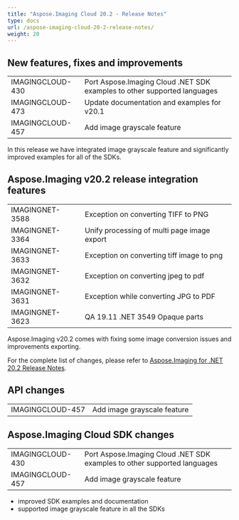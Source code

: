 ```yaml
---
title: "Aspose.Imaging Cloud 20.2 - Release Notes"
type: docs
url: /aspose-imaging-cloud-20-2-release-notes/
weight: 20
---
```


## **New features, fixes and improvements**
|     |     |
| --- | --- |
|IMAGINGCLOUD-430|Port Aspose.Imaging Cloud .NET SDK examples to other supported languages|
|IMAGINGCLOUD-473|Update documentation and examples for v20.1|
|IMAGINGCLOUD-457|Add image grayscale feature|

In this release we have integrated image grayscale feature and significantly improved examples for all of the SDKs. 

## **Aspose.Imaging v20.2 release integration features**
|     |     |
| --- | --- |
|IMAGINGNET-3588|Exception on converting TIFF to PNG|
|IMAGINGNET-3364|Unify processing of multi page image export|
|IMAGINGNET-3633|Exception on converting tiff image to png|
|IMAGINGNET-3632|Exception on converting jpeg to pdf |
|IMAGINGNET-3631|Exception while converting JPG to PDF|
|IMAGINGNET-3623|QA 19.11 .NET 3549 Opaque parts|

Aspose.Imaging v20.2 comes with fixing some image conversion issues and improvements exporting.

For the complete list of changes, please refer to [Aspose.Imaging for .NET 20.2 Release Notes](https://docs.aspose.com/display/imagingnet/Aspose.Imaging+for+.NET+20.2+-+Release+notes).

## **API changes**
|     |     |
| --- | --- |
|IMAGINGCLOUD-457|Add image grayscale feature|

## **Aspose.Imaging Cloud SDK changes**
|     |     |
| --- | --- |
|IMAGINGCLOUD-430|Port Aspose.Imaging Cloud .NET SDK examples to other supported languages|
|IMAGINGCLOUD-457|Add image grayscale feature|

- improved SDK examples and documentation
- supported image grayscale feature in all the SDKs
